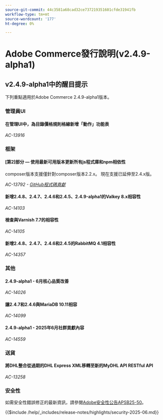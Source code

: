 ```yaml
---
source-git-commit: 44c3581a68cad32ce737219351601cfde31941fb
workflow-type: tm+mt
source-wordcount: '177'
ht-degree: 0%

---
```

# Adobe Commerce發行說明(v2.4.9-alpha1)

## v2.4.9-alpha1中的醒目提示

下列重點適用於Adobe Commerce 2.4.9-alpha1版本。

### 管理員UI

#### 在管理UI中，為目錄價格規則格線新增「動作」功能表

_AC-13916_

### 框架

#### [第2]部分 — 使用最新可用版本更新所有js程式庫和npm相依性

composer版本支援僅針對composer版本2.2.x。 現在支援已延伸至2.4.x版。

_AC-13792 - [GitHub程式碼貢獻](https://github.com/magento/magento2/commit/19844aa0)_

#### 新增2.4.8、2.4.7、2.4.6和2.4.5、2.4.9-alpha1的Valkey 8.x相容性

_AC-14103_

#### 檢查與Varnish 7.7的相容性

_AC-14105_

#### 新增2.4.8、2.4.7、2.4.6和2.4.5的RabbitMQ 4.1相容性

_AC-14357_

### 其他

#### 2.4.9-alpha1 - 6月核心品質改善

_AC-14026_

#### 讓2.4.7和2.4.6與MariaDB 10.11相容

_AC-14099_

#### 2.4.9-alpha1 - 2025年6月社群貢獻內容

_AC-14559_

### 送貨

#### 將DHL整合從過期的DHL Express XML移轉至新的MyDHL API RESTful API

_AC-13258_

### 安全性

如需安全性錯誤修正的最新資訊，請參閱[Adobe安全性公告APSB25-50](https://helpx.adobe.com/tw/security/products/magento/apsb25-50.html)。

{{$include /help/_includes/release-notes/highlights/security-2025-06.md}}

